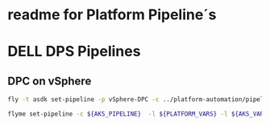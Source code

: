 # readme for Platform Pipeline´s 






# DELL DPS Pipelines


## DPC on vSphere

```bash
fly -t asdk set-pipeline -p vSphere-DPC -c ../platform-automation/pipeline_dps_dpc_vsphere.yml -l ../dpslab_labbuildr_local/vars_powerprotect.yml
```


```bash
flyme set-pipeline -c ${AKS_PIPELINE}  -l ${PLATFORM_VARS} -l ${AKS_VARS} -p ${AKS_CLUSTER}
```
